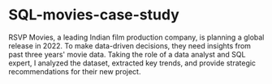 # SQL-movies-case-study
RSVP Movies, a leading Indian film production company, is planning a global release in 2022. To make data-driven decisions, they need insights from past three years' movie data. Taking the role of a data analyst and SQL expert, I analyzed the dataset, extracted key trends, and provide strategic recommendations for their new project.
